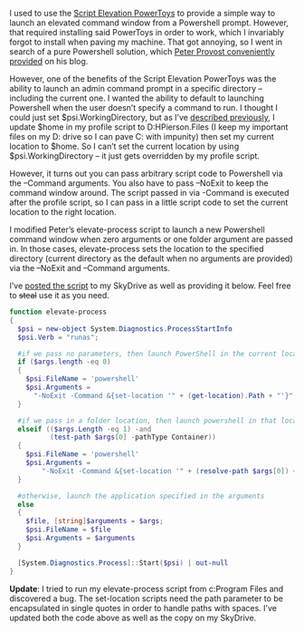 I used to use the [Script Elevation
PowerToys](http://technet.microsoft.com/en-us/magazine/cc162321.aspx) to
provide a simple way to launch an elevated command window from a
Powershell prompt. However, that required installing said PowerToys in
order to work, which I invariably forgot to install when paving my
machine. That got annoying, so I went in search of a pure Powershell
solution, which [Peter Provost conveniently
provided](http://www.peterprovost.org/blog/post/Powershell-Sudo-(sort-of)-for-Vista-UAC-REDUX.aspx)
on his blog.

However, one of the benefits of the Script Elevation PowerToys was the
ability to launch an admin command prompt in a specific directory –
including the current one. I wanted the ability to default to launching
Powershell when the user doesn’t specify a command to run. I thought I
could just set \$psi.WorkingDirectory, but as I’ve [described
previously](http://devhawk.net/2008/07/28/devhawks-slightly-useful-powershell-configuration/),
I update \$home in my profile script to D:HPierson.Files (I keep my
important files on my D: drive so I can pave C: with impunity) then set
my current location to \$home. So I can’t set the current location by
using \$psi.WorkingDirectory – it just gets overridden by my profile
script.

However, it turns out you can pass arbitrary script code to Powershell
via the –Command arguments. You also have to pass –NoExit to keep the
command window around. The script passed in via -Command is executed
after the profile script, so I can pass in a little script code to set
the current location to the right location.

I modified Peter’s elevate-process script to launch a new Powershell
command window when zero arguments or one folder argument are passed in.
In those cases, elevate-process sets the location to the specified
directory (current directory as the default when no arguments are
provided) via the –NoExit and –Command arguments.

I’ve [posted the
script](http://cid-0d9bc809858885a4.skydrive.live.com/self.aspx/DevHawk%20Content/Powershell/elevate-process.ps1)
to my SkyDrive as well as providing it below. Feel free to ~~steal~~ use
it as you need.

``` powershell
function elevate-process  
{  
  $psi = new-object System.Diagnostics.ProcessStartInfo
  $psi.Verb = "runas";

  #if we pass no parameters, then launch PowerShell in the current location
  if ($args.length -eq 0)
  {
    $psi.FileName = 'powershell'
    $psi.Arguments =  
      "-NoExit -Command &{set-location '" + (get-location).Path + "'}"
  }

  #if we pass in a folder location, then launch powershell in that location
  elseif (($args.Length -eq 1) -and  
          (test-path $args[0] -pathType Container))
  {
    $psi.FileName = 'powershell'
    $psi.Arguments =  
        "-NoExit -Command &{set-location '" + (resolve-path $args[0]) + "'}"
  }

  #otherwise, launch the application specified in the arguments
  else
  {
    $file, [string]$arguments = $args;
    $psi.FileName = $file
    $psi.Arguments = $arguments
  }

  [System.Diagnostics.Process]::Start($psi) | out-null
}
```

**Update**: I tried to run my elevate-process script from c:Program
Files and discovered a bug. The set-location scripts need the path
parameter to be encapsulated in single quotes in order to handle paths
with spaces. I’ve updated both the code above as well as the copy on my
SkyDrive.
